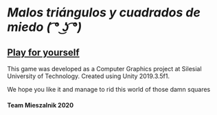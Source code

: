 # *Malos triángulos y cuadrados de miedo ( ͡° ͜ʖ ͡°)*


## [Play for yourself](https://team-mieszalnik.github.io/CuadradosDeMiedo/)



This game was developed as a Computer Graphics project at Silesial University of Technology.
Created using Unity 2019.3.5f1.

We hope you like it and manage to rid this world of those damn squares








#### Team Mieszalnik 2020
